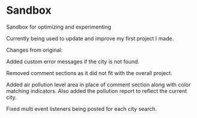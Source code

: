 # Sandbox
Sandbox for optimizing and experimenting

Currently being used to update and improve my first project I made.

Changes from original:

Added custom error messages if the city is not found.

Removed comment sections as it did not fit with the overall project.

Added air pollution level area in place of comment section along with color matching indicators. Also added the pollution report to reflect the current city. 

Fixed multi event listeners being posted for each city search.
